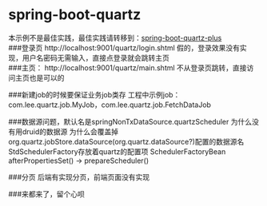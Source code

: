 # spring-boot-quartz

本示例不是最佳实践，最佳实践请转移到：[spring-boot-quartz-plus](https://gitee.com/youzhibing/spring-boot-2.0.3/tree/master/spring-boot-quartz-plus")  
###登录页
    http://localhost:9001/quartz/login.shtml
    假的，登录效果没有实现，用户名密码无需输入，直接点登录就会跳转主页  
###主页：
    http://localhost:9001/quartz/main.shtml
    不从登录页跳转，直接访问主页也是可以的

###新建job的时候要保证业务job类存
    工程中示例job：com.lee.quartz.job.MyJob，com.lee.quartz.job.FetchDataJob

###数据源问题，默认名是springNonTxDataSource.quartzScheduler
    为什么没有用druid的数据源
    为什么会覆盖掉org.quartz.jobStore.dataSource(org.quartz.dataSource?)配置的数据源名
    StdSchedulerFactory存放着quartz的配置项
    SchedulerFactoryBean
    	afterPropertiesSet() -> prepareScheduler()

###分页
    后端有实现分页，前端页面没有实现

###来都来了，留个心呗
